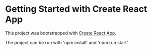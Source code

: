 # Getting Started with Create React App

This project was bootstrapped with [Create React App](https://github.com/facebook/create-react-app).

The project can be run with 'npm install' and 'npm run start'
